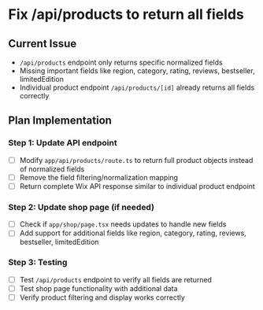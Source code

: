 # Fix /api/products to return all fields

## Current Issue
- `/api/products` endpoint only returns specific normalized fields
- Missing important fields like region, category, rating, reviews, bestseller, limitedEdition
- Individual product endpoint `/api/products/[id]` already returns all fields correctly

## Plan Implementation

### Step 1: Update API endpoint
- [ ] Modify `app/api/products/route.ts` to return full product objects instead of normalized fields
- [ ] Remove the field filtering/normalization mapping
- [ ] Return complete Wix API response similar to individual product endpoint

### Step 2: Update shop page (if needed)
- [ ] Check if `app/shop/page.tsx` needs updates to handle new fields
- [ ] Add support for additional fields like region, category, rating, reviews, bestseller, limitedEdition

### Step 3: Testing
- [ ] Test `/api/products` endpoint to verify all fields are returned
- [ ] Test shop page functionality with additional data
- [ ] Verify product filtering and display works correctly
